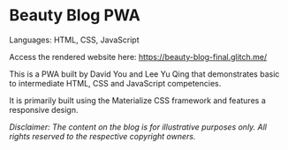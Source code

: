 # Beauty Blog PWA

Languages: HTML, CSS, JavaScript

Access the rendered website here: https://beauty-blog-final.glitch.me/

This is a PWA built by David You and Lee Yu Qing that demonstrates basic to intermediate HTML, CSS and JavaScript competencies.

It is primarily built using the Materialize CSS framework and features a responsive design.

*Disclaimer: The content on the blog is for illustrative purposes only.  All rights reserved to the respective copyright owners.*